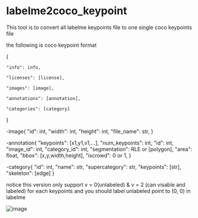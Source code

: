 # labelme2coco_keypoint

This tool is to convert all labelme keypoints file to one single coco keypoints file


the following is coco keypoint format

{

    "info": info,
    
    "licenses": [license],
    
    "images": [image],
    
    "annotations": [annotation],
    
    "categories": [category] 
}



-image{
    "id": int,
    "width": int,
    "height": int,
    "file_name": str,
}


-annotation{
    "keypoints": [x1,y1,v1,...],
    "num_keypoints": int,
    "id": int,
    "image_id": int,
    "category_id": int,
    "segmentation": RLE or [polygon],
    "area": float,
    "bbox": [x,y,width,height],
    "iscrowd": 0 or 1,
}


-category{
    "id": int,
    "name": str,
    "supercategory": str,
    "keypoints": [str],
    "skeleton": [edge]
}



notice this version only support v = 0(unlabeled) & v = 2 (can visable and labeled) for each keypoints
and you should label unlabeled point to (0, 0) in labelme


![image](https://github.com/m5823779/labelme2coco_keypoint/blob/master/label_keypoint.gif)
